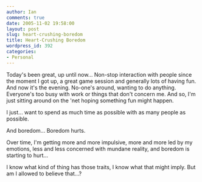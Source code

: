 ```yaml
---
author: Ian
comments: true
date: 2005-11-02 19:58:00
layout: post
slug: heart-crushing-boredom
title: Heart-Crushing Boredom
wordpress_id: 392
categories:
- Personal
---
```


Today's been great, up until now...  Non-stop interaction with people since the moment I got up, a great game session and generally lots of having fun.  And now it's the evening.  No-one's around, wanting to do anything.  Everyone's too busy with work or things that don't concern me.  And so, I'm just sitting around on the 'net hoping something fun might happen.  

I just... want to spend as much time as possible with as many people as possible.  

And boredom...  Boredom hurts.  

Over time, I'm getting more and more impulsive, more and more led by my emotions, less and less concerned with mundane reality, and boredom is starting to hurt...  

I know what kind of thing has those traits, I know what that might imply.  But am I allowed to believe that...?
